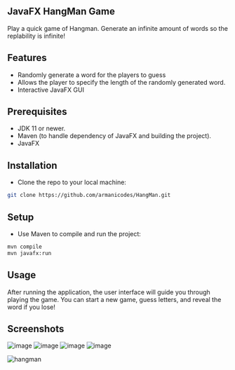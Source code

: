 ## JavaFX HangMan Game
Play a quick game of Hangman. Generate an infinite amount of words so the replability is infinite! 

## Features
- Randomly generate a word for the players to guess
- Allows the player to specify the length of the randomly generated word.
- Interactive JavaFX GUI

## Prerequisites
- JDK 11 or newer.
- Maven (to handle dependency of JavaFX and building the project).
- JavaFX

## Installation
- Clone the repo to your local machine:
```sh
git clone https://github.com/armanicodes/HangMan.git
```
## Setup
- Use Maven to compile and run the project:
```sh
mvn compile
mvn javafx:run
```
## Usage
After running the application, the user interface will guide you through playing the game.
You can start a new game, guess letters, and reveal the word if you lose!

## Screenshots
![image](https://github.com/ArmaniCodes/HangMan/assets/103855175/852b18e6-3714-4f9a-8b06-56f7b179cd6d)
![image](https://github.com/ArmaniCodes/HangMan/assets/103855175/824cb8f9-cba8-4cc7-9bf3-ce9a7048f304)
![image](https://github.com/ArmaniCodes/HangMan/assets/103855175/ab115655-83ab-48a1-9ae4-bf74a2fff7bf)
![image](https://github.com/ArmaniCodes/HangMan/assets/103855175/cbee8b7f-2f15-48af-b2c4-36dfa7a06e26)


![hangman](https://github.com/ArmaniCodes/HangMan/assets/103855175/a580ce86-5274-4ead-bf2e-ef06f5ffc107)
